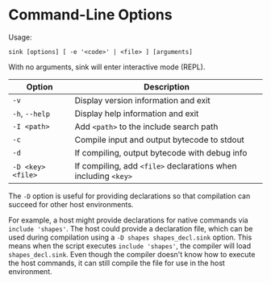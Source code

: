 
Command-Line Options
====================

Usage:

```
sink [options] [ -e '<code>' | <file> ] [arguments]
```

With no arguments, sink will enter interactive mode (REPL).

| Option            | Description                                                                 |
|-------------------|-----------------------------------------------------------------------------|
| `-v`              | Display version information and exit                                        |
| `-h`, `--help`    | Display help information and exit                                           |
| `-I <path>`       | Add `<path>` to the include search path                                     |
| `-c`              | Compile input and output bytecode to stdout                                 |
| `-d`              | If compiling, output bytecode with debug info                               |
| `-D <key> <file>` | If compiling, add `<file>` declarations when including `<key>`              |

The `-D` option is useful for providing declarations so that compilation can succeed for other host
environments.

For example, a host might provide declarations for native commands via `include 'shapes'`.  The host
could provide a declaration file, which can be used during compilation using a
`-D shapes shapes_decl.sink` option.  This means when the script executes `include 'shapes'`, the
compiler will load `shapes_decl.sink`.  Even though the compiler doesn't know how to execute the
host commands, it can still compile the file for use in the host environment.

